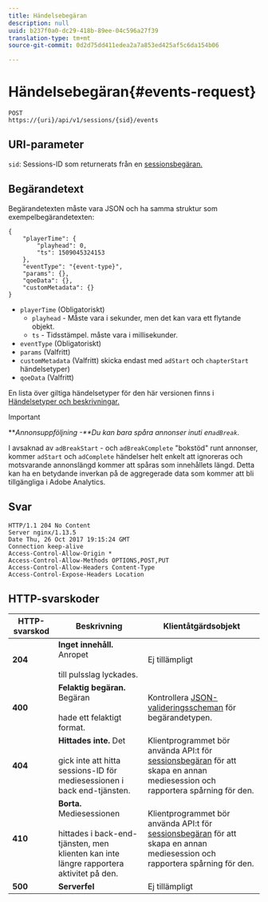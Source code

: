 ```yaml
---
title: Händelsebegäran
description: null
uuid: b237f0a0-dc29-418b-89ee-04c596a27f39
translation-type: tm+mt
source-git-commit: 0d2d75dd411edea2a7a853ed425af5c6da154b06

---
```



# Händelsebegäran{#events-request}

```
POST 
https://{uri}/api/v1/sessions/{sid}/events 
```

## URI-parameter

`sid`: Sessions-ID som returnerats från en [sessionsbegäran.](/help/media-collection-api/mc-api-ref/mc-api-sessions-req.md)

## Begärandetext

Begärandetexten måste vara JSON och ha samma struktur som exempelbegärandetexten:

```
{ 
    "playerTime": { 
        "playhead": 0, 
        "ts": 1509045324153 
    }, 
    "eventType": "{event-type}", 
    "params": {}, 
    "qoeData": {}, 
    "customMetadata": {} 
}
```

* `playerTime` (Obligatoriskt)
   * `playhead` - Måste vara i sekunder, men det kan vara ett flytande objekt.
   * `ts` - Tidsstämpel. måste vara i millisekunder.
* `eventType` (Obligatoriskt)
* `params` (Valfritt)
* `customMetadata` (Valfritt) skicka endast med `adStart` och `chapterStart` händelsetyper)
* `qoeData` (Valfritt)

En lista över giltiga händelsetyper för den här versionen finns i [Händelsetyper och beskrivningar.](/help/media-collection-api/mc-api-ref/mc-api-event-types.md)

>[!IMPORTANT]
>
>***Annonsuppföljning -**Du kan bara spåra annonser inuti en`adBreak`*.
>
>I avsaknad av `adBreakStart` - och `adBreakComplete` &quot;bokstöd&quot; runt annonser, kommer `adStart` och `adComplete` händelser helt enkelt att ignoreras och motsvarande annonslängd kommer att spåras som innehållets längd. Detta kan ha en betydande inverkan på de aggregerade data som kommer att bli tillgängliga i Adobe Analytics.

## Svar

```
HTTP/1.1 204 No Content 
Server nginx/1.13.5 
Date Thu, 26 Oct 2017 19:15:24 GMT 
Connection keep-alive 
Access-Control-Allow-Origin * 
Access-Control-Allow-Methods OPTIONS,POST,PUT 
Access-Control-Allow-Headers Content-Type 
Access-Control-Expose-Headers Location
```

## HTTP-svarskoder

| HTTP-svarskod | Beskrivning | Klientåtgärdsobjekt |
|---|---|---|
| **204** | **Inget innehåll.** Anropet <br/><br/>till pulsslag lyckades. | Ej tillämpligt |
| **400** | **Felaktig begäran.** Begäran <br/><br/>hade ett felaktigt format. | Kontrollera [JSON-valideringsscheman](/help/media-collection-api/mc-api-ref/mc-api-json-validation.md) för begärandetypen. |
| **404** | **Hittades inte.** Det <br/><br/>gick inte att hitta sessions-ID för mediesessionen i back end-tjänsten. | Klientprogrammet bör använda API:t för [sessionsbegäran](/help/media-collection-api/mc-api-ref/mc-api-sessions-req.md) för att skapa en annan mediesession och rapportera spårning för den. |
| **410** | **Borta.** Mediesessionen <br/><br/>hittades i back-end-tjänsten, men klienten kan inte längre rapportera aktivitet på den. | Klientprogrammet bör använda API:t för [sessionsbegäran](/help/media-collection-api/mc-api-ref/mc-api-sessions-req.md) för att skapa en annan mediesession och rapportera spårning för den. |
| **500** | **Serverfel** | Ej tillämpligt |

